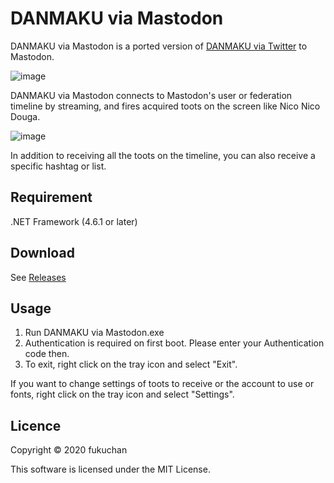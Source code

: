 # DANMAKU via Mastodon

DANMAKU via Mastodon is a ported version of [DANMAKU via Twitter](https://github.com/ia15076/DANMAKU-via-Twitter) to Mastodon.

![image](https://user-images.githubusercontent.com/19220989/72953631-18b60100-3dd9-11ea-88c9-086c848b2f21.png)

DANMAKU via Mastodon connects to Mastodon's user or federation timeline by streaming, and fires acquired toots on the screen like Nico Nico Douga.

![image](https://user-images.githubusercontent.com/19220989/72953678-3e430a80-3dd9-11ea-9336-5948e8f47532.png)

In addition to receiving all the toots on the timeline, you can also receive a specific hashtag or list.

## Requirement

.NET Framework (4.6.1 or later)

## Download

See [Releases](https://github.com/ia15076/DANMAKU-via-Mastodon/releases)

## Usage

1. Run DANMAKU via Mastodon.exe
2. Authentication is required on first boot. Please enter your Authentication code then.
3. To exit, right click on the tray icon and select "Exit".

If you want to change settings of toots to receive or the account to use or fonts, right click on the tray icon and select "Settings".

## Licence

Copyright © 2020 fukuchan

This software is licensed under the MIT License.
